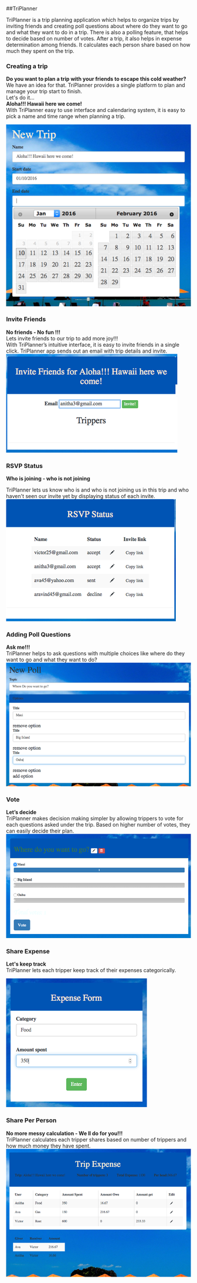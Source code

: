 ##TriPlanner

TriPlanner is a trip planning application which helps to organize trips by inviting friends and creating poll questions about where do they want to go and what they want to do in a trip. There is also a polling feature, that helps to decide based on number of votes. After a trip, it also helps in expense determination among friends. It calculates each person share based on how much they spent on the trip.


### Creating a trip
**Do you want to plan a trip with your friends to escape this cold weather?**  
We have an idea for that. TriPlanner provides a single platform to plan and manage your trip start to finish.     
Let's do it…  
**Aloha!!! Hawaii here we come!**   
With TriPlanner easy to use interface and calendaring system, it is easy to pick a name and  time range when planning  a trip.

![New Trip](app/assets/images/new_trip.png)

### Invite Friends   
**No friends - No fun !!!**  
Lets invite friends to our trip to add more joy!!!   
With TriPlanner’s intuitive interface, it is  easy to invite friends in a single click. TriPlanner app sends out an email with trip details and invite.  
![Invite friends](app/assets/images/invite.png)

### RSVP Status
**Who is joining - who is not joining**

TriPlanner lets us know who is and who is not joining us in this trip and who haven't seen our invite yet by displaying status of each invite.  
![Invite friends](app/assets/images/rsvp.png)
### Adding Poll Questions
**Ask me!!!**  
TriPlanner helps to ask questions with multiple choices like where do they want to go and what they want to do?
![Invite friends](app/assets/images/poll.png)

### Vote  
**Let’s decide**   
TriPlanner makes decision making simpler by allowing trippers to vote for each questions asked under the trip. Based on higher number of votes, they can easily decide their plan.     
![Invite friends](app/assets/images/vote.png)

### Share Expense
**Let's keep track**     
TriPlanner lets each tripper keep track of their expenses categorically.

![Invite friends](app/assets/images/expense_form.png)

### Share Per Person
**No more messy calculation - We ll do for you!!!**    
TriPlanner calculates each tripper shares based on number of trippers and how much money they have spent.
![Invite friends](app/assets/images/expense.png)
